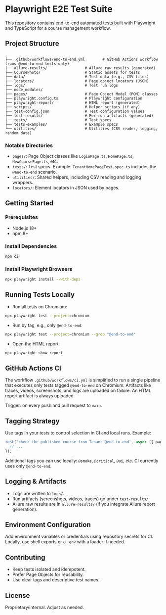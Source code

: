 # Playwright E2E Test Suite

This repository contains end-to-end automated tests built with Playwright and TypeScript for a course management workflow.

## Project Structure

```
.
├── .github/workflows/end-to-end.yml        # GitHub Actions workflow (runs @end-to-end tests only)
├── allure-results/                 # Allure raw results (generated)
├── CoursePhoto/                    # Static assets for tests
├── data/                           # Test data (e.g., CSV files)
├── locators/                       # Page object locators (JSON)
├── logs/                           # Test run logs
├── node_modules/
├── pages/                          # Page Object Model (POM) classes
├── playwright.config.ts            # Playwright configuration
├── playwright-report/              # HTML report (generated)
├── scripts/                        # Helper scripts (if any)
├── test-config.json                # Test configuration values
├── test-results/                   # Per-run artifacts (generated)
├── tests/                          # Test specs
├── tests-examples/                 # Example specs
└── utilities/                      # Utilities (CSV reader, logging, random data)
```

### Notable Directories

- `pages/`: Page Object classes like `LoginPage.ts`, `HomePage.ts`, `NewCoursePage.ts`, etc.
- `tests/`: Test specs. Example: `TenantHomePageTest.spec.ts` includes the `@end-to-end` scenario.
- `utilities/`: Shared helpers, including CSV reading and logging wrappers.
- `locators/`: Element locators in JSON used by pages.

## Getting Started

### Prerequisites

- Node.js 18+
- npm 8+

### Install Dependencies

```bash
npm ci
```

### Install Playwright Browsers

```bash
npx playwright install --with-deps
```

## Running Tests Locally

- Run all tests on Chromium:

```bash
npx playwright test --project=chromium
```

- Run by tag, e.g., only `@end-to-end`:

```bash
npx playwright test --project=chromium --grep "@end-to-end"
```

- Open the HTML report:

```bash
npx playwright show-report
```

## GitHub Actions CI

The workflow `.github/workflows/ci.yml` is simplified to run a single pipeline that executes only tests tagged `@end-to-end` on Chromium. Artifacts like traces, videos, screenshots, and logs are uploaded on failure. An HTML report artifact is always uploaded.

Trigger: on every push and pull request to `main`.

## Tagging Strategy

Use tags in your tests to control selection in CI and local runs. Example:

```ts
test('check the published course from Tenant @end-to-end', async ({ page }) => {
  // ...
});
```

Additional tags you can use locally: `@smoke`, `@critical`, `@ui`, etc. CI currently uses only `@end-to-end`.

## Logging & Artifacts

- Logs are written to `logs/`.
- Run artifacts (screenshots, videos, traces) go under `test-results/`.
- Allure raw results are in `allure-results/` (if you integrate Allure report generation).

## Environment Configuration

Add environment variables or credentials using repository secrets for CI. Locally, use shell exports or a `.env` with a loader if needed.

## Contributing

- Keep tests isolated and idempotent.
- Prefer Page Objects for reusability.
- Use clear tags and descriptive test names.

## License

Proprietary/Internal. Adjust as needed.


